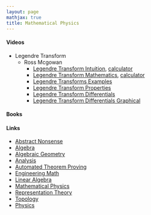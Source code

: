 ```yaml
---
layout: page
mathjax: true
title: Mathematical Physics
---
```


#### Videos
* Legendre Transform
  * Ross Mcgowan
    * [Legendre Transform Intuition](https://www.youtube.com/watch?v=YakVC1E3Zbg&list=PLZlHzKk21aIm7LhDTxFWlVfurbTUg5hMb&index=1), [calculator](https://www.desmos.com/calculator/s70pundo20)
    * [Legendre Transform Mathematics](https://www.youtube.com/watch?v=6_G_11gvBjk&list=PLZlHzKk21aIm7LhDTxFWlVfurbTUg5hMb&index=2), [calculator](https://www.desmos.com/calculator/ss1kordgrc)
    * [Legendre Transforms Examples](https://www.youtube.com/watch?v=mdk8bCZzdPs&list=PLZlHzKk21aIm7LhDTxFWlVfurbTUg5hMb&index=3)
    * [Legendre Transform Properties](https://www.youtube.com/watch?v=1OXdtbQa22I&list=PLZlHzKk21aIm7LhDTxFWlVfurbTUg5hMb&index=4)
    * [Legendre Transform Differentials](https://www.youtube.com/watch?v=8GG--UR73wY&list=PLZlHzKk21aIm7LhDTxFWlVfurbTUg5hMb&index=5)
    * [Legendre Transform Differentials Graphical](https://www.youtube.com/watch?v=pmjt2WTo72w&list=PLZlHzKk21aIm7LhDTxFWlVfurbTUg5hMb&index=6)
    

#### Books

#### Links
  * [Abstract Nonsense](math/abstract_nonsense.md)
  * [Algebra](math/algebra.md)
  * [Algebraic Geometry](math/algebraic_geometry.md)
  * [Analysis](math/analysis.md)
  * [Automated Theorem Proving](math/automated_theorem_proving.md)
  * [Engineering Math](math/engineering_math.md)
  * [Linear Algebra](math/linear_algebra.md)
  * [Mathematical Physics](mathematical_physics.md)
  * [Representation Theory](math/representation_theory.md)
  * [Topology](math/topology.md)
* [Physics](physics.md)


